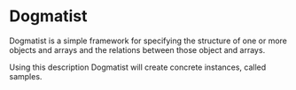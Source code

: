 # Dogmatist
Dogmatist is a simple framework for specifying the structure of one or more
objects and arrays and the relations between those object and arrays.

Using this description Dogmatist will create concrete instances, called samples.
